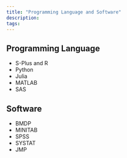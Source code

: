 ```yaml
---
title: "Programming Language and Software"
description: 
tags: 
---
```


## Programming Language

* S-Plus and R
* Python
* Julia
* MATLAB
* SAS 

## Software

* BMDP  
* MINITAB
* SPSS 
* SYSTAT 
* JMP